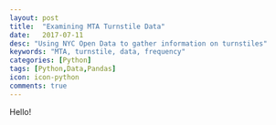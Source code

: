 ```yaml
---
layout: post
title:  "Examining MTA Turnstile Data"
date:   2017-07-11
desc: "Using NYC Open Data to gather information on turnstiles"
keywords: "MTA, turnstile, data, frequency"
categories: [Python]
tags: [Python,Data,Pandas]
icon: icon-python
comments: true
---
```


Hello!